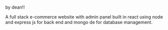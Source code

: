 by dean!!

A full stack e-commerce website with admin panel built in react using node and express js for back end and mongo de for database management.
